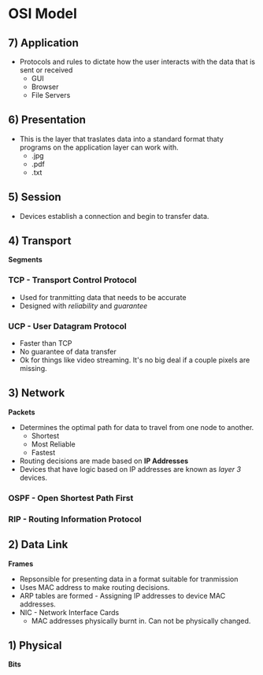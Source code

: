 # OSI Model

## 7) Application
* Protocols and rules to dictate how the user interacts with the data that is sent or received
    - GUI
    - Browser
    - File Servers

## 6) Presentation
* This is the layer that traslates data into a standard format thaty programs on the application layer can work with.
    - .jpg
    - .pdf
    - .txt

## 5) Session
* Devices establish a connection and begin to transfer data.

## 4) Transport
**Segments**
### TCP - Transport Control Protocol
* Used for tranmitting data that needs to be accurate
* Designed with *reliability* and *guarantee*

### UCP - User Datagram Protocol
* Faster than TCP
* No guarantee of data transfer
* Ok for things like video streaming. It's no big deal if a couple pixels are missing.

## 3) Network
**Packets**
* Determines the optimal path for data to travel from one node to another.
    - Shortest
    - Most Reliable
    - Fastest
* Routing decisions are made based on **IP Addresses**
* Devices that have logic based on IP addresses are known as *layer 3* devices.

### OSPF - Open Shortest Path First
### RIP - Routing Information Protocol

## 2) Data Link
**Frames**
* Repsonsible for presenting data in a format suitable for tranmission
* Uses MAC address to make routing decisions.
* ARP tables are formed - Assigning IP addresses to device MAC addresses.
* NIC - Network Interface Cards
    -  MAC addresses physically burnt in. Can not be physically changed.

## 1) Physical
**Bits**
